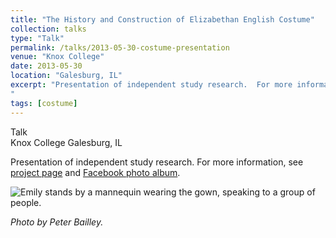 ```yaml
---
title: "The History and Construction of Elizabethan English Costume"
collection: talks
type: "Talk"
permalink: /talks/2013-05-30-costume-presentation
venue: "Knox College"
date: 2013-05-30
location: "Galesburg, IL"
excerpt: "Presentation of independent study research.  For more information, see [project page](https://emhastings.github.io/costuming/ind-study-gown/) and [Facebook photo album](https://www.facebook.com/media/set/?set=a.432146646877542.1073741825.100002466328041&type=1&l=1c4cc4c189).  
"
tags: [costume]
---
```


Talk  
Knox College
Galesburg, IL

Presentation of independent study research.  For more information, see [project page](https://emhastings.github.io/costuming/ind-study-gown/) and [Facebook photo album](https://www.facebook.com/media/set/?set=a.432146646877542.1073741825.100002466328041&amp;type=1&amp;l=1c4cc4c189).

![Emily stands by a mannequin wearing the gown, speaking to a group of people.](https://emhastings.github.io/images/gown-presentation-1.jpg)

_Photo by Peter Bailley._
